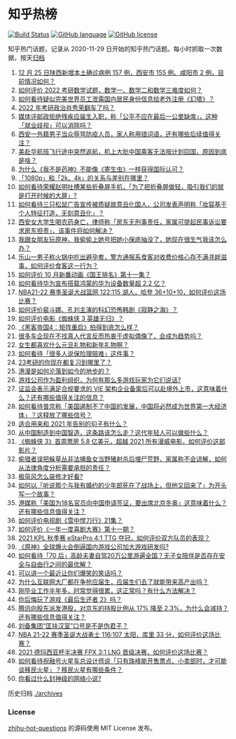 # 知乎热榜
[![Build Status](https://github.com/ToWeLong/zhihu-hot-questions/workflows/CI/badge.svg)](https://github.com/ToWeLong/zhihu-hot-questions/actions)
[![GitHub language](https://img.shields.io/badge/language-golang-orange.svg)](https://golang.org/)
[![GitHub license](https://img.shields.io/github/license/ToWeLong/zhihu-hot-questions)](https://github.com/ToWeLong/zhihu-hot-questions/blob/main/LICENSE)

知乎热门话题，记录从 2020-11-29 日开始的知乎热门话题。每小时抓取一次数据，按天[归档](./archives)

<!-- BEGIN -->

1. [12 月 25 日陕西新增本土确诊病例 157 例，西安市 155 例、咸阳市 2 例，目前情况如何？](https://www.zhihu.com/question/508368277)
1. [如何评价 2022 考研数学试题，数学一、数学二和数学三难度如何？](https://www.zhihu.com/question/508289493)
1. [如何看待疑似完美世界员工泄露国内居民身份信息给老外注册《幻塔》？](https://www.zhihu.com/question/508300784)
1. [2022 年考研政治肖秀荣翻车了吗？](https://www.zhihu.com/question/508234753)
1. [媒体评邮政拒绝残疾应届生入职，称「公平不应在最后一公里缺席」，这种「就业歧视」可以消除吗？](https://www.zhihu.com/question/508302369)
1. [西安一外籍男子当众辱骂防疫人员，家人称用错词语，还有哪些后续值得关注？](https://www.zhihu.com/question/508221026)
1. [美赴华航班飞行途中突然返航，机上大批中国乘客无法按计划回国，原因到底是啥？](https://www.zhihu.com/question/508217985)
1. [为什么《我不是药神》不能像《寄生虫》一样获得国际认可？](https://www.zhihu.com/question/396970869)
1. [「1080p」和「2k、4k」的关系与差别在哪里？](https://www.zhihu.com/question/24205632)
1. [如何看待荣耀赵明吐槽某些折叠屏手机，「为了把折叠屏做轻，吸引我们的就是打开时候的大屏」?](https://www.zhihu.com/question/508167095)
1. [如何看待三只松鼠广告宣传被质疑故意丑化国人，公司发表声明称「妆容基于个人特征打造，无刻意丑化」？](https://www.zhihu.com/question/508326550)
1. [西安女大学生喝农药身亡，律师称「房东无刑事责任，家属可提起民事诉讼要求房东担责」，该事件将如何解决？](https://www.zhihu.com/question/507943221)
1. [我跟女朋友玩原神，我偷偷上她号把她小保底抽没了，她现在很生气我该怎么办？](https://www.zhihu.com/question/506042390)
1. [乐山一男子称火锅中吃出避孕套，警方通报系食客对收费价格心存不满寻衅滋事，如何评价食客这一行为？](https://www.zhihu.com/question/507770717)
1. [如何评价 10 月新番动画《国王排名》第十一集？](https://www.zhihu.com/question/507920020)
1. [如何看待华为宣布搭载鸿蒙的华为设备数量超 2.2 亿？](https://www.zhihu.com/question/507934779)
1. [NBA21-22 赛季圣诞大战篮网 122:115 湖人，哈登 36+10+10，如何评价这场比赛？](https://www.zhihu.com/question/508359552)
1. [如何评价裴斗娜、孔刘主演的科幻恐怖韩剧《寂静之海》？](https://www.zhihu.com/question/504070087)
1. [如何评价电影《蜘蛛侠 3 英雄无归》？](https://www.zhihu.com/question/506102191)
1. [《黑客帝国4：矩阵重启》拍得到底怎么样？](https://www.zhihu.com/question/490818506)
1. [很多车企现在不找真人代言反而热衷于虚拟偶像了，会成为趋势吗？](https://www.zhihu.com/question/508325153)
1. [女生都喜欢什么元旦礼物和新年礼物啊？](https://www.zhihu.com/question/307889345)
1. [如何看待「很多人说保险理赔难」这件事？](https://www.zhihu.com/question/507724203)
1. [23考研的你现在都复习到哪里了？](https://www.zhihu.com/question/447680117)
1. [港漫是如何沦落到如今的地步的？](https://www.zhihu.com/question/267807083)
1. [游戏公司作为盈利组织，为何有那么多游戏玩家为它们说话?](https://www.zhihu.com/question/506089881)
1. [证监会表示满足合规要求的 VIE 架构企业备案后可以赴境外上市，这意味着什么？还有哪些值得关注的信息？](https://www.zhihu.com/question/508175376)
1. [如何看待普京称「美国遏制不了中国的发展，中国将必然成为世界第一大经济体」？这释放了哪些信号？](https://www.zhihu.com/question/508117655)
1. [适合用来和 2021 年告别的句子有什么？](https://www.zhihu.com/question/503468099)
1. [从中国制造到中国智造，这条路该怎么走？这代年轻人可以做些什么？](https://www.zhihu.com/question/507463705)
1. [《蜘蛛侠 3》首周票房 5.8 亿美元，超越 2021 所有漫威电影，如何评价这部影片？](https://www.zhihu.com/question/507248020)
1. [偷猎者误把躲草丛非法捕鱼女当野猪射杀后埋尸荒野，家属称不会谅解，如何从法律角度分析需要承担的责任？](https://www.zhihu.com/question/507938010)
1. [极简风怎么装修才好看?](https://www.zhihu.com/question/490117752)
1. [如何以「听说那个与我有婚约的少年郎死在了战场上，但他又回来了」为开头写一个故事？](https://www.zhihu.com/question/459096689)
1. [港媒称「美国为18名官员向中国申请签证，要出席北京冬奥」这意味着什么？还有哪些信息值得关注？](https://www.zhihu.com/question/508253680)
1. [如何评价电视剧《雪中悍刀行》21集？](https://www.zhihu.com/question/508317088)
1. [如何评价《一年一度喜剧大赛》第十一期？](https://www.zhihu.com/question/506763823)
1. [2021 KPL 秋季赛 eStarPro 4:1 TTG 夺冠，如何评价双方队员的表现？](https://www.zhihu.com/question/508305303)
1. [《原神》全球爆火会倒逼国内游戏公司加大游戏研发吗?](https://www.zhihu.com/question/505631096)
1. [如何看待「70 后」高龄夫妻自驾20万公里游遍全国？无子女陪伴是否存在安全与自由行之间的最优解？](https://www.zhihu.com/question/508143294)
1. [可以讲一个最近让你们爆笑的笑话吗？](https://www.zhihu.com/question/490501134)
1. [为什么互联网大厂都在争抢应届生，应届生们去了就能带来高产出吗？](https://www.zhihu.com/question/507629971)
1. [刚毕业工作半年多，时常觉得很累，这正常吗？有什么方法解决？](https://www.zhihu.com/question/497935831)
1. [你后悔玩了游戏《最后生还者 2》吗？](https://www.zhihu.com/question/503308365)
1. [腾讯向股东派发港股，对京东的持股比例从 17% 降至 2.3%，为什么会减持？还有哪些信息值得关注？](https://www.zhihu.com/question/507855785)
1. [刘备集团“匡扶汉室”口号是不是伪君子？](https://www.zhihu.com/question/503492114)
1. [NBA 21-22 赛季圣诞大战勇士 116:107 太阳，库里 33 分，如何评价这场比赛？](https://www.zhihu.com/question/508357385)
1. [2021 德玛西亚杯半决赛 FPX 3:1 LNG 晋级决赛，如何评价这场比赛？](https://www.zhihu.com/question/508307523)
1. [如何看待祝融号火星车总设计师说「只有珠峰能开售票点、小卖部时，才可能谈移民火星」？移民火星有哪些条件？](https://www.zhihu.com/question/508129889)
1. [你看过什么封神级的网络小说?](https://www.zhihu.com/question/359404780)

<!-- END -->

历史归档 [./archives](./archives)


### License
[zhihu-hot-questions](https://github.com/towelong/zhihu-hot-questions) 的源码使用 MIT License 发布。